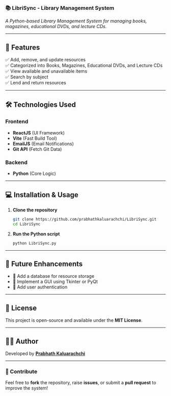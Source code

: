 ### **📚 LibriSync - Library Management System**  
*A Python-based Library Management System for managing books, magazines, educational DVDs, and lecture CDs.*  

---

## **🚀 Features**  
✅ Add, remove, and update resources  
✅ Categorized into Books, Magazines, Educational DVDs, and Lecture CDs  
✅ View available and unavailable items  
✅ Search by subject  
✅ Lend and return resources  

---

## **🛠️ Technologies Used**  

### **Frontend**  
- **ReactJS** (UI Framework)  
- **Vite** (Fast Build Tool)  
- **EmailJS** (Email Notifications)  
- **Git API** (Fetch Git Data)  

### **Backend**  
- **Python** (Core Logic)  

---

## **💻 Installation & Usage**  
1. **Clone the repository**  
   ```sh
   git clone https://github.com/prabhathkaluarachchi/LibriSync.git
   cd LibriSync
   ```
2. **Run the Python script**  
   ```sh
   python LibriSync.py
   ```

---

## **📌 Future Enhancements**  
- 📌 Add a database for resource storage  
- 📌 Implement a GUI using Tkinter or PyQt  
- 📌 Add user authentication  

---

## **📜 License**  
This project is open-source and available under the **MIT License**.  

---

## **👨‍💻 Author**  
Developed by **[Prabhath Kaluarachchi](https://github.com/prabhathkaluarachchi/)**  

---

### **📢 Contribute**  
Feel free to **fork** the repository, raise **issues**, or submit a **pull request** to improve the system! 

